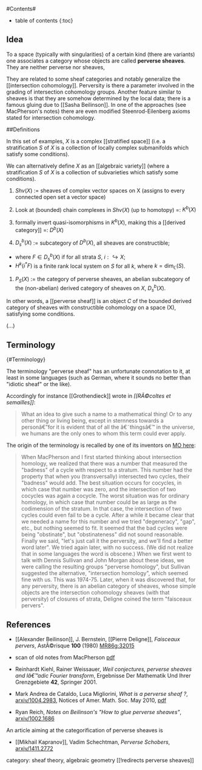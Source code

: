 
#Contents#
* table of contents
{:toc}

## Idea

To a space (typically with singularities) of a certain kind (there are variants) one associates a category whose objects are called **perverse sheaves**. They are neither perverse nor sheaves, 

They are related to some sheaf categories and notably generalize the [[intersection cohomology]]. Perversity is there a parameter involved in the grading of intersection cohomology groups. Another feature similar to sheaves is that they are somehow determined by the local data; there is a famous gluing due to [[Sasha Beilinson]]. In one of the approaches (see MacPherson's notes) there are even modified Steenrod-Eilenberg axioms stated for intersection cohomology. 

##Definitions

In this set of examples, $X$ is a complex [[stratified space]] (i.e. a stratification $S$ of $X$ is a collection of locally complex submanifolds which satisfy some conditions). 

We can alternatively define $X$ as an [[algebraic variety]] (where a stratification $S$ of $X$ is a collection of subvarieties which satisfy some conditions).

1. $Shv(X)$ := sheaves of complex vector spaces on X (assigns to every connected open set a vector space)

1. Look at (bounded) chain complexes in $Shv(X)$ (up to homotopy) =: $K^b(X)$

1. formally invert quasi-isomorphisms in $K^b(X)$, making this a [[derived category]] =: $D^b(X)$

1. $D_s^b(X)$ :=  subcategory of $D^b(X)$, all sheaves are constructible; 

* where $F \in D_s^b(X)$ if for all strata $S$, $i: \hookrightarrow X$; 
* $H^k(i^*F)$ is a finite rank local system on $S$ for all $k$, where $k = \text{dim}_{\mathbb{C}}(S)$.

1. $P_S(X)$ := the category of perverse sheaves, an abelian subcategory of the (non-abelian) derived category of sheaves on $X$, $D_s^b(X)$.

In other words, a [[perverse sheaf]] is an object $C$ of the bounded derived category of sheaves with constructible cohomology on a space (X), satisfying some conditions.

(...)

## Terminology
 {#Terminology}

The terminology "perverse sheaf" has an unfortunate connotation to it, at least in some languages (such as German, where it sounds no better than "idiotic sheaf" or the like). 

Accordingly for instance [[Grothendieck]] wrote in _[[RÃ©coltes et semailles]]_:

> What an idea to give such a name to a mathematical thing! Or to any other thing or living being, except in sternness towards a personâ€”for it is evident that of all the â€˜thingsâ€™ in the universe, we humans are the only ones to whom this term could ever apply.

The origin of the terminology is recalled by one of its inventors on [MO here](http://mathoverflow.net/a/44149/381):

> When MacPherson and I first started thinking about intersection homology, we realized that there was a number that measured the "badness" of a cycle with respect to a stratum. This number had the property that when you (transversally) intersected two cycles, their "badness" would add. The best situation occurs for cocycles, in which case that number was zero, and the intersection of two cocycles was again a cocycle. The worst situation was for ordinary homology, in which case that number could be as large as the codimension of the stratum. In that case, the intersection of two cycles could even fail to be a cycle. After a while it became clear that we needed a name for this number and we tried "degeneracy", "gap", etc., but nothing seemed to fit. It seemed that the bad cycles were being "obstinate", but "obstinateness" did not sound reasonable. Finally we said, "let's just call it the perversity, and we'll find a better word later". We tried again later, with no success. (We did not realize that in some languages the word is obscene.) When we first went to talk with Dennis Sullivan and John Morgan about these ideas, we were calling the resulting groups "perverse homology", but Sullivan suggested the alternative, "intersection homology", which seemed fine with us. This was 1974-75. Later, when it was discovered that, for any perversity, there is an abelian category of sheaves, whose simple objects are the intersection cohomology sheaves (with that perversity) of closures of strata, Deligne coined the term "faisceaux pervers".

## References

* [[Alexander Beilinson]], J. Bernstein, [[Pierre Deligne]], _Faisceaux pervers_, AstÃ©risque __100__ (1980) [MR86g:32015](http://www.ams.org/mathscinet-getitem?mr=751966)

* scan of old notes from MacPherson [pdf](http://faculty.tcu.edu/gfriedman/notes/ih.pdf)

* Reinhardt Kiehl, Rainer Weissauer, _Weil conjectures, perverse sheaves and lâ€™adic Fourier transform_, Ergebnisse Der Mathematik Und Ihrer Grenzgebiete __42__, Springer 2001. 

* Mark Andrea de Cataldo, Luca Migliorini, _What is a perverse sheaf ?_, [arxiv/1004.2983](http://arxiv.org/abs/1004.2983), Notices of Amer. Math. Soc. May 2010, [pdf](http://www.ams.org/notices/201005/rtx100500632p.pdf)

* Ryan Reich, _Notes on Beilinson's "How to glue perverse sheaves"_, [arxiv/1002.1686](http://arxiv.org/abs/1002.1686)

An article aiming at the categorification of perverse sheaves is 

* [[Mikhail Kapranov]], Vadim Schechtman, _Perverse Schobers_, [arxiv/1411.2772](http://arxiv.org/abs/1411.2772)

category: sheaf theory, algebraic geometry
[[!redirects perverse sheaves]]